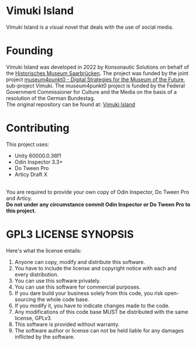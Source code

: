 # Vimuki Island
Vimuki Island is a visual novel that deals with the use of social media. 

# Founding
Vimuki Island was developed in 2022 by Konsonautic Solutions on behalf of the [Historisches Museum Saarbrücken](https://www.historisches-museum.org/startseite). The project was funded by the joint project [museum4punkt0 - Digital Strategies for the Museum of the Future](https://www.museum4punkt0.de/), sub-project Vimuki. The museum4punkt0 project is funded by the Federal Government Commissioner for Culture and the Media on the basis of a resolution of the German Bundestag. 
<br>
The original repository can be found at: 
[Vimuki Island](https://github.com/museum4punkt0/Vimuki-Island)
<br>
# Contributing

This project uses:
- Unity 60000.0.36f1
- Odin Inspector 3.3+
- Do Tween Pro
- Articy Draft X
<br>
You are required to provide your own copy of Odin Inspector, Do Tween Pro and Articy.
<br>
<strong>Do not under any circumstance commit Odin Inspector or Do Tween Pro to this project. </strong>
 
# GPL3 LICENSE SYNOPSIS

Here's what the license entails:

1. Anyone can copy, modify and distribute this software.
2. You have to include the license and copyright notice with each and every distribution.
3. You can use this software privately.
4. You can use this software for commercial purposes.
5. If you dare build your business solely from this code, you risk open-sourcing the whole code base.
6. If you modify it, you have to indicate changes made to the code.
7. Any modifications of this code base MUST be distributed with the same license, GPLv3.
8. This software is provided without warranty.
9. The software author or license can not be held liable for any damages inflicted by the software.
